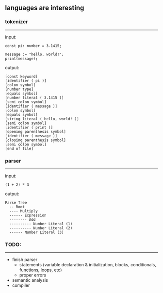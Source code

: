 ## languages are interesting

### tokenizer
---
input:
```
const pi: number = 3.1415;

message := "hello, world!";
print(message);
```

output:
```
[const keyword]
[identifier ( pi )]
[colon symbol]
[number type]
[equals symbol]
[number literal ( 3.1415 )]
[semi colon symbol]
[identifier ( message )]
[colon symbol]
[equals symbol]
[string literal ( hello, world! )]
[semi colon symbol]
[identifier ( print )]
[opening parenthesis symbol]
[identifier ( message )]
[closing parenthesis symbol]
[semi colon symbol]
[end of file]
```

### parser
---
input:
```
(1 + 2) * 3
```

output:
```
Parse Tree
  -- Root
  ---- Multiply
  ------ Expression
  -------- Add
  ---------- Number Literal (1)
  ---------- Number Literal (2)
  ------ Number Literal (3)
```
### TODO:
---
- finish parser
  - statements (variable declaration & initialization, blocks, conditionals, functions, loops, etc)
  - proper errors
- semantic analysis
- compiler
